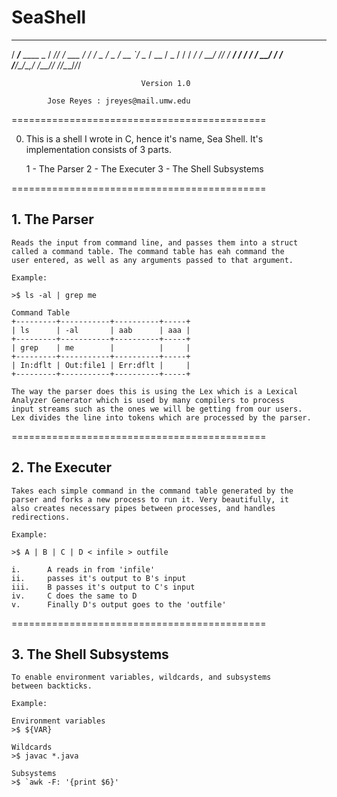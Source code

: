 # SeaShell

   _____               _____ __         ____
  / ___/___  ____ _   / ___// /_  ___  / / /
  \__ \/ _ \/ __ `/   \__ \/ __ \/ _ \/ / / 
 ___/ /  __/ /_/ /   ___/ / / / /  __/ / /  
/____/\___/\__,_/   /____/_/ /_/\___/_/_/   
                                            

                                 Version 1.0

            Jose Reyes : jreyes@mail.umw.edu

============================================

0.  This is a shell I wrote in C, hence it's name, Sea Shell. It's 
    implementation consists of 3 parts. 
    
    1 - The Parser
    2 - The Executer
    3 - The Shell Subsystems

============================================

## 1.  The Parser

    Reads the input from command line, and passes them into a struct
    called a command table. The command table has eah command the 
    user entered, as well as any arguments passed to that argument. 

    Example:

    >$ ls -al | grep me 
    
    Command Table
    +---------+-----------+----------+-----+
    | ls      | -al       | aab      | aaa |
    +---------+-----------+----------+-----+
    | grep    | me        |          |     |
    +---------+-----------+----------+-----+
    | In:dflt | Out:file1 | Err:dflt |     |
    +---------+-----------+----------+-----+

    The way the parser does this is using the Lex which is a Lexical
    Analyzer Generator which is used by many compilers to process 
    input streams such as the ones we will be getting from our users.
    Lex divides the line into tokens which are processed by the parser.

============================================

## 2.  The Executer

    Takes each simple command in the command table generated by the
    parser and forks a new process to run it. Very beautifully, it
    also creates necessary pipes between processes, and handles
    redirections.

    Example:

    >$ A | B | C | D < infile > outfile

    i.      A reads in from 'infile'
    ii.     passes it's output to B's input
    iii.    B passes it's output to C's input
    iv.     C does the same to D
    v.      Finally D's output goes to the 'outfile'

============================================

## 3.  The Shell Subsystems

    To enable environment variables, wildcards, and subsystems 
    between backticks.

    Example: 

    Environment variables
    >$ ${VAR}

    Wildcards
    >$ javac *.java 

    Subsystems
    >$ `awk -F: '{print $6}'
